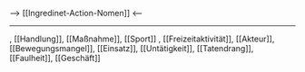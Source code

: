 --> [[Ingredinet-Action-Nomen]] <--

---

, [[Handlung]], [[Maßnahme]], [[Sport]]
, [[Freizeitaktivität]], [[Akteur]], [[Bewegungsmangel]], [[Einsatz]], [[Untätigkeit]], [[Tatendrang]], [[Faulheit]], [[Geschäft]]
